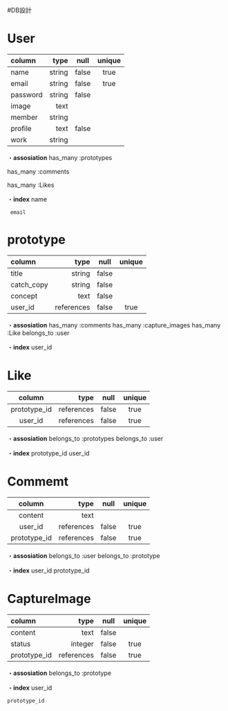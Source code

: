 #DB設計

# User

| column     | type        | null         | unique   |
|:-----------|------------:|:------------:|:--------:|
| name       | string      | false        |true      |
| email      | string      | false        |true      |
| password   | string      | false        |          |
| image      | text        |              |          |
| member     | string      |              |          |
| profile    | text        | false        |          |
| work       | string      |              |          |



  ・**assosiation**
  has_many :prototypes

  has_many :comments

  has_many :Likes

  ・**index**
     name

     email

# prototype

| column     | type        | null         | unique   |
|:-----------|------------:|:------------:|:--------:|
| title      | string      | false        |          |
| catch_copy | string      | false        |          |
| concept    | text        | false        |          |
| user_id    | references  | false        | true     |


 ・**assosiation**
  has_many   :comments
  has_many   :capture_images
  has_many   :Like
  belongs_to :user

 ・**index**
  user_id

# Like
| column       | type        | null         | unique   |
|:------------:|------------:|:------------:|:--------:|
| prototype_id | references  | false        | true     |
| user_id      | references  | false        | true     |

 ・**assosiation**
    belongs_to :prototypes
    belongs_to :user

 ・**index**
    prototype_id
    user_id

# Commemt

| column       | type        | null         | unique   |
|:------------:|------------:|:------------:|:--------:|
| content      | text        |              |          |
| user_id      | references  | false        | true     |
| prototype_id | references  | false        | true     |

 ・**assosiation**
    belongs_to :user
    belongs_to :prototype

 ・**index**
    user_id
    prototype_id

# CaptureImage
| column       | type        | null         | unique   |
|:-------------|------------:|:------------:|:--------:|
| content      | text        | false        |          |
| status       | integer     | false        | true     |
| prototype_id | references  | false        | true     |

 ・**assosiation**
 belongs_to :prototype

 ・**index**
    user_id

    prototype_id
